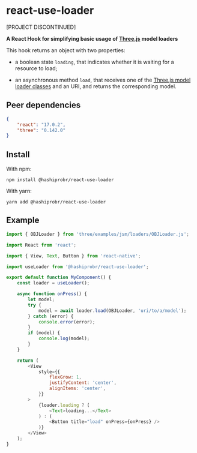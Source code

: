 react-use-loader
================

[PROJECT DISCONTINUED]

**A React Hook for simplifying basic usage of [Three.js](https://threejs.org/)
model loaders**

This hook returns an object with two properties:

* a boolean state `loading`, that indicates whether it is waiting for a resource
  to load;

* an asynchronous method `load`, that receives one of the [Three.js model loader
  classes](https://github.com/mrdoob/three.js/tree/dev/examples/jsm/loaders) and
  an URI, and returns the corresponding model.


Peer dependencies
-----------------

``` json
{
    "react": "17.0.2",
    "three": "0.142.0"
}
```


Install
-------

With npm:

```
npm install @hashiprobr/react-use-loader
```

With yarn:

```
yarn add @hashiprobr/react-use-loader
```


Example
-------

``` js
import { OBJLoader } from 'three/examples/jsm/loaders/OBJLoader.js';

import React from 'react';

import { View, Text, Button } from 'react-native';

import useLoader from '@hashiprobr/react-use-loader';

export default function MyComponent() {
    const loader = useLoader();

    async function onPress() {
        let model;
        try {
            model = await loader.load(OBJLoader, 'uri/to/a/model');
        } catch (error) {
            console.error(error);
        }
        if (model) {
            console.log(model);
        }
    }

    return (
        <View
            style={{
                flexGrow: 1,
                justifyContent: 'center',
                alignItems: 'center',
            }}
        >
            {loader.loading ? (
                <Text>loading...</Text>
            ) : (
                <Button title="load" onPress={onPress} />
            )}
        </View>
    );
}
```
